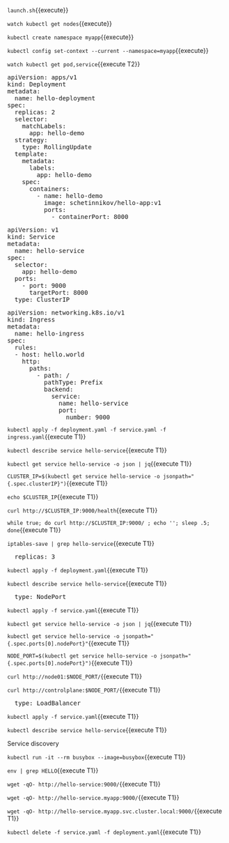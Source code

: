 `launch.sh`{{execute}}

`watch kubectl get nodes`{{execute}}

`kubectl create namespace myapp`{{execute}}

`kubectl config set-context --current --namespace=myapp`{{execute}}

`watch kubectl get pod,service`{{execute T2}}

<pre class="file" data-filename="./deployment.yaml" data-target="replace">
apiVersion: apps/v1
kind: Deployment
metadata:
  name: hello-deployment
spec:
  replicas: 2
  selector:
    matchLabels:
      app: hello-demo
  strategy:
    type: RollingUpdate
  template:
    metadata:
      labels:
        app: hello-demo
    spec:
      containers:
        - name: hello-demo
          image: schetinnikov/hello-app:v1
          ports:
            - containerPort: 8000
</pre>

<pre class="file" data-filename="./service.yaml" data-target="replace">
apiVersion: v1
kind: Service
metadata:
  name: hello-service
spec:
  selector:
    app: hello-demo
  ports:
    - port: 9000
      targetPort: 8000
  type: ClusterIP
</pre>

<pre class="file" data-filename="./ingress.yaml" data-target="replace">
apiVersion: networking.k8s.io/v1
kind: Ingress
metadata:
  name: hello-ingress
spec:
  rules:
  - host: hello.world
    http:
      paths:
        - path: /
          pathType: Prefix
          backend:
            service:
              name: hello-service
              port:
                number: 9000
</pre>

`kubectl apply -f deployment.yaml -f service.yaml -f ingress.yaml`{{execute T1}}





`kubectl describe service hello-service`{{execute T1}}

`kubectl get service hello-service -o json | jq`{{execute T1}}

`CLUSTER_IP=$(kubectl get service hello-service -o jsonpath="{.spec.clusterIP}")`{{execute T1}}

`echo $CLUSTER_IP`{{execute T1}}

`curl http://$CLUSTER_IP:9000/health`{{execute T1}}

`while true; do curl http://$CLUSTER_IP:9000/ ; echo ''; sleep .5; done`{{execute T1}}

`iptables-save | grep hello-service`{{execute T1}}

<pre class="file" data-filename="./deployment.yaml" data-target="insert" data-marker="  replicas: 2">
  replicas: 3</pre>

`kubectl apply -f deployment.yaml`{{execute T1}}

`kubectl describe service hello-service`{{execute T1}}

<pre class="file" data-filename="./service.yaml" data-target="insert" data-marker="  type: ClusterIP">
  type: NodePort</pre>

`kubectl apply -f service.yaml`{{execute T1}}

`kubectl get service hello-service -o json | jq`{{execute T1}}

`kubectl get service hello-service -o jsonpath="{.spec.ports[0].nodePort}"`{{execute T1}}

`NODE_PORT=$(kubectl get service hello-service -o jsonpath="{.spec.ports[0].nodePort}")`{{execute T1}}

`curl http://node01:$NODE_PORT/`{{execute T1}}

`curl http://controlplane:$NODE_PORT/`{{execute T1}}

<pre class="file" data-filename="./service.yaml" data-target="insert" data-marker="  type: NodePort">
  type: LoadBalancer</pre>

`kubectl apply -f service.yaml`{{execute T1}}

`kubectl describe service hello-service`{{execute T1}}


Service discovery

`kubectl run -it --rm busybox --image=busybox`{{execute T1}}

`env | grep HELLO`{{execute T1}}

`wget -qO- http://hello-service:9000/`{{execute T1}}

`wget -qO- http://hello-service.myapp:9000/`{{execute T1}}

`wget -qO- http://hello-service.myapp.svc.cluster.local:9000/`{{execute T1}}

`kubectl delete -f service.yaml -f deployment.yaml`{{execute T1}}

